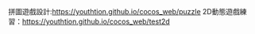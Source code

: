拼圖遊戲設計:https://youthtion.github.io/cocos_web/puzzle
2D動態遊戲練習：https://youthtion.github.io/cocos_web/test2d
